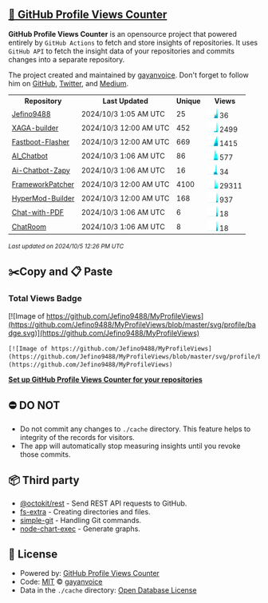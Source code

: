 ## [🚀 GitHub Profile Views Counter](https://github.com/gayanvoice/github-profile-views-counter)
**GitHub Profile Views Counter** is an opensource project that powered entirely by  `GitHub Actions` to fetch and store insights of repositories.
It uses `GitHub API` to fetch the insight data of your repositories and commits changes into a separate repository.

The project created and maintained by [gayanvoice](https://github.com/gayanvoice). Don't forget to follow him on [GitHub](https://github.com/gayanvoice), [Twitter](https://twitter.com/gayanvoice), and [Medium](https://gayanvoice.medium.com/).

<table>
	<tr>
		<th>
			Repository
		</th>
		<th>
			Last Updated
		</th>
		<th>
			Unique
		</th>
		<th>
			Views
		</th>
	</tr>
	<tr>
		<td>
			<a href="https://github.com/Jefino9488/MyProfileViews/tree/master/readme/771113807/year.md">
				Jefino9488
			</a>
		</td>
		<td>
			2024/10/3 1:05 AM UTC
		</td>
		<td>
			25
		</td>
		<td>
			<img alt="Response time graph" src="https://github.com/Jefino9488/MyProfileViews/raw/master/graph/771113807/small/year.png" height="20"> 36
		</td>
	</tr>
	<tr>
		<td>
			<a href="https://github.com/Jefino9488/MyProfileViews/tree/master/readme/731266814/year.md">
				XAGA-builder
			</a>
		</td>
		<td>
			2024/10/3 12:00 AM UTC
		</td>
		<td>
			452
		</td>
		<td>
			<img alt="Response time graph" src="https://github.com/Jefino9488/MyProfileViews/raw/master/graph/731266814/small/year.png" height="20"> 2499
		</td>
	</tr>
	<tr>
		<td>
			<a href="https://github.com/Jefino9488/MyProfileViews/tree/master/readme/725181807/year.md">
				Fastboot-Flasher
			</a>
		</td>
		<td>
			2024/10/3 12:00 AM UTC
		</td>
		<td>
			669
		</td>
		<td>
			<img alt="Response time graph" src="https://github.com/Jefino9488/MyProfileViews/raw/master/graph/725181807/small/year.png" height="20"> 1415
		</td>
	</tr>
	<tr>
		<td>
			<a href="https://github.com/Jefino9488/MyProfileViews/tree/master/readme/809072585/year.md">
				AI_Chatbot
			</a>
		</td>
		<td>
			2024/10/3 1:06 AM UTC
		</td>
		<td>
			86
		</td>
		<td>
			<img alt="Response time graph" src="https://github.com/Jefino9488/MyProfileViews/raw/master/graph/809072585/small/year.png" height="20"> 577
		</td>
	</tr>
	<tr>
		<td>
			<a href="https://github.com/Jefino9488/MyProfileViews/tree/master/readme/576673217/year.md">
				Ai-Chatbot-Zapy
			</a>
		</td>
		<td>
			2024/10/3 1:06 AM UTC
		</td>
		<td>
			16
		</td>
		<td>
			<img alt="Response time graph" src="https://github.com/Jefino9488/MyProfileViews/raw/master/graph/576673217/small/year.png" height="20"> 34
		</td>
	</tr>
	<tr>
		<td>
			<a href="https://github.com/Jefino9488/MyProfileViews/tree/master/readme/817866375/year.md">
				FrameworkPatcher
			</a>
		</td>
		<td>
			2024/10/3 12:00 AM UTC
		</td>
		<td>
			4100
		</td>
		<td>
			<img alt="Response time graph" src="https://github.com/Jefino9488/MyProfileViews/raw/master/graph/817866375/small/year.png" height="20"> 29311
		</td>
	</tr>
	<tr>
		<td>
			<a href="https://github.com/Jefino9488/MyProfileViews/tree/master/readme/861015899/year.md">
				HyperMod-Builder
			</a>
		</td>
		<td>
			2024/10/3 12:00 AM UTC
		</td>
		<td>
			168
		</td>
		<td>
			<img alt="Response time graph" src="https://github.com/Jefino9488/MyProfileViews/raw/master/graph/861015899/small/year.png" height="20"> 937
		</td>
	</tr>
	<tr>
		<td>
			<a href="https://github.com/Jefino9488/MyProfileViews/tree/master/readme/852378135/year.md">
				Chat-with-PDF
			</a>
		</td>
		<td>
			2024/10/3 1:06 AM UTC
		</td>
		<td>
			6
		</td>
		<td>
			<img alt="Response time graph" src="https://github.com/Jefino9488/MyProfileViews/raw/master/graph/852378135/small/year.png" height="20"> 18
		</td>
	</tr>
	<tr>
		<td>
			<a href="https://github.com/Jefino9488/MyProfileViews/tree/master/readme/840378371/year.md">
				ChatRoom
			</a>
		</td>
		<td>
			2024/10/3 1:06 AM UTC
		</td>
		<td>
			8
		</td>
		<td>
			<img alt="Response time graph" src="https://github.com/Jefino9488/MyProfileViews/raw/master/graph/840378371/small/year.png" height="20"> 18
		</td>
	</tr>
</table>

<small><i>Last updated on 2024/10/5 12:26 PM UTC</i></small>

## ✂️Copy and 📋 Paste
### Total Views Badge
[![Image of https://github.com/Jefino9488/MyProfileViews](https://github.com/Jefino9488/MyProfileViews/blob/master/svg/profile/badge.svg)](https://github.com/Jefino9488/MyProfileViews)

```readme
[![Image of https://github.com/Jefino9488/MyProfileViews](https://github.com/Jefino9488/MyProfileViews/blob/master/svg/profile/badge.svg)](https://github.com/Jefino9488/MyProfileViews)
```
[**Set up GitHub Profile Views Counter for your repositories**](https://github.com/gayanvoice/github-profile-views-counter)
## ⛔ DO NOT
- Do not commit any changes to `./cache` directory. This feature helps to integrity of the records for visitors.
- The app will automatically stop measuring insights until you revoke those commits.
## 📦 Third party

- [@octokit/rest](https://www.npmjs.com/package/@octokit/rest) - Send REST API requests to GitHub.
- [fs-extra](https://www.npmjs.com/package/fs-extra) - Creating directories and files.
- [simple-git](https://www.npmjs.com/package/simple-git) - Handling Git commands.
- [node-chart-exec](https://www.npmjs.com/package/node-chart-exec) - Generate graphs.
## 📄 License
- Powered by: [GitHub Profile Views Counter](https://github.com/gayanvoice/github-profile-views-counter)
- Code: [MIT](./LICENSE) © [gayanvoice](https://github.com/gayanvoice)
- Data in the `./cache` directory: [Open Database License](https://opendatacommons.org/licenses/odbl/1-0/)